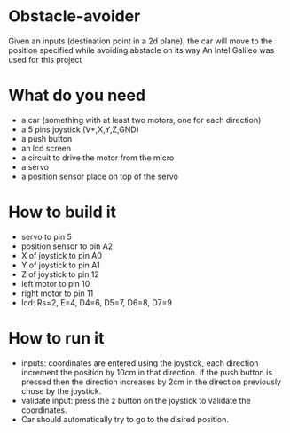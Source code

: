 # Obstacle-avoider
Given an inputs (destination point in a 2d plane), the car will move to the position specified while avoiding abstacle on its way 
An Intel Galileo was used for this project
# What do you need
* a car (something with at least two motors, one for each direction)
* a 5 pins joystick (V+,X,Y,Z,GND)
* a push button
* an lcd screen
* a circuit to drive the motor from the micro
* a servo
* a position sensor place on top of the servo

# How to build it
* servo to pin 5
* position sensor to pin A2
* X of joystick to pin A0
* Y of joystick to pin A1
* Z of joystick to pin 12
* left motor to pin 10
* right motor to pin 11
* lcd: Rs=2, E=4, D4=6, D5=7, D6=8, D7=9

# How to run it
* inputs: coordinates are entered using the joystick, each direction increment the position by 10cm in that direction.
if the push button is pressed then the direction increases by 2cm in the direction previously chose by the joystick.
* validate input: press the z button on the joystick to validate the coordinates.
* Car should automatically try to go to the disired position.
